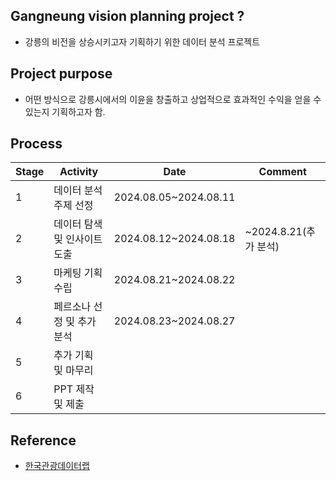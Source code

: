## Gangneung vision planning project ?
- 강릉의 비전을 상승시키고자 기획하기 위한 데이터 분석 프로젝트

## Project purpose
- 어떤 방식으로 강릉시에서의 이윤을 창출하고 상업적으로 효과적인 수익을 얻을 수 있는지 기획하고자 함.

## Process

|Stage|Activity|Date|Comment|
|--|--|--|--|
|1|데이터 분석 주제 선정|2024.08.05~2024.08.11||
|2|데이터 탐색 및 인사이트 도출|2024.08.12~2024.08.18|~2024.8.21(추가 분석)|
|3|마케팅 기획 수립|2024.08.21~2024.08.22||
|4|페르소나 선정 및 추가 분석|2024.08.23~2024.08.27||
|5|추가 기획 및 마무리|||
|6|PPT 제작 및 제출|||

## Reference
- [한국관광데이터랩](https://datalab.visitkorea.or.kr/datalab/portal/main/getMainForm.do)